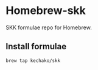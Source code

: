 # Homebrew-skk

SKK formulae repo for Homebrew.

## Install formulae

```sh
brew tap kechako/skk
```
